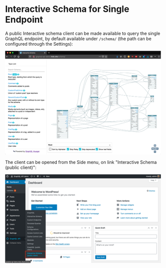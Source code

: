 # Interactive Schema for Single Endpoint

A public Interactive schema client can be made available to query the single GraphQL endpoint, by default available under `/schema/` (the path can be configured through the Settings):

![Single endpoint's Interactive schema client](../../images/single-endpoint-interactive-schema.png "Single endpoint's Interactive schema client")

The client can be opened from the Side menu, on link "Interactive Schema (public client)":

![Single endpoint's link to the Interactive schema client](../../images/single-endpoint-interactive-schema-link.png "Single endpoint's link to the Interactive schema client")
